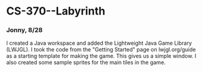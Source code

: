 # CS-370--Labyrinth


### Jonny, 8/28
I created a Java workspace and added the Lightweight Java Game Library (LWJGL). I took the code from the "Getting Started" page on lwjgl.org/guide as a starting template for making the game. This gives us a simple window. I also created some sample sprites for the main tiles in the game.
